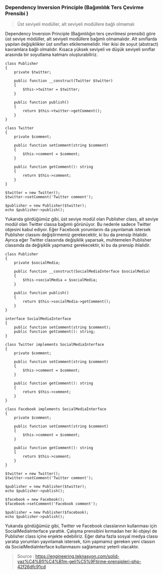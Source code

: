 ### Dependency Inversion Principle (Bağımlılık Ters Çevirme Prensibi )

> Üst seviyeli modüller, alt seviyeli modüllere bağlı olmamalı

Dependency Inversion Principle (Bağımlılığın ters çevrilmesi prensibi) göre üst seviye mödüller, alt seviyeli modüllere
bağımlı olmamalıdır. Alt sınıflarda yapılan değişiklikler üst sınıfları etkilememelidir. Her ikisi de soyut (abstract)
kavramlara bağlı olmalıdır. Kısaca yüksek seviyeli ve düşük seviyeli sınıflar arasında bir soyutlama katmanı
oluşturabiliriz.

```
class Publisher
{
    private $twitter;

    public function __construct(Twitter $twitter)
    {
        $this->twitter = $twitter;
    }

    public function publish()
    {
        return $this->twitter->getComment();
    }
}

class Twitter
{
    private $comment;

    public function setComment(string $comment)
    {
        $this->comment = $comment;
    }

    public function getComment(): string
    {
        return $this->comment;
    }
}

$twitter = new Twitter();
$twitter->setComment('Twitter comment');

$publisher = new Publisher($twitter);
echo $publisher->publish();

```

Yukarıda gördüğümüz gibi, üst seviye modül olan Publisher class, alt seviye modül olan Twitter classa bağımlı görünüyor.
Bu nedenle sadece Twitter objesini kabul ediyor. Eğer Facebook yorumlarını da yayınlamak istersek Publisher classını
değiştirmemiz gerekecektir, ki bu da prensip ihlalidir. Ayrıca eğer Twitter classında değişiklik yaparsak, muhtemelen
Publisher classında da değişiklik yapmamız gerekecektir, ki bu da prensip ihlalidir.

```
class Publisher
{
    private $socialMedia;

    public function __construct(SocialMediaInterface $socialMedia)
    {
        $this->socialMedia = $socialMedia;
    }

    public function publish()
    {
        return $this->socialMedia->getComment();
    }
}

interface SocialMediaInterface
{
    public function setComment(string $comment);
    public function getComment(): string;
}

class Twitter implements SocialMediaInterface
{
    private $comment;

    public function setComment(string $comment)
    {
        $this->comment = $comment;
    }

    public function getComment(): string
    {
        return $this->comment;
    }
}

class Facebook implements SocialMediaInterface
{
    private $comment;

    public function setComment(string $comment)
    {
        $this->comment = $comment;
    }

    public function getComment(): string
    {
        return $this->comment;
    }
}

$twitter = new Twitter();
$twitter->setComment('Twitter comment');

$publisher = new Publisher($twitter);
echo $publisher->publish();

$facebook = new Facebook();
$facebook->setComment('Facebook comment');

$publisher = new Publisher($facebook);
echo $publisher->publish();
```

Yukarıda gördüğümüz gibi, Twitter ve Facebook classlarının kullanması için SocialMediaInterface yarattık. Çalışma
prensibini kırmadan her iki objeyi de Publisher class içine enjekte edebiliriz. Eğer daha fazla sosyal medya classı
yaratıp yorumları yayınlamak istersek, tüm yapmamız gereken yeni classın da SocialMediaInterface kullanmasını sağlamamız
yeterli olacaktır.

> Source : https://engineering.teknasyon.com/solid-yaz%C4%B1l%C4%B1m-geli%C5%9Ftirme-prensipleri-php-42f26dfc91cd

